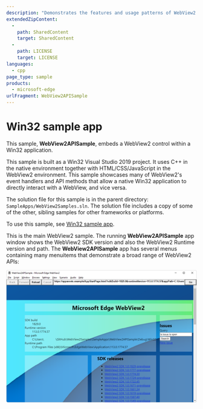 ```yaml
---
description: "Demonstrates the features and usage patterns of WebView2 in a Win32 app."
extendedZipContent:
  -
    path: SharedContent
    target: SharedContent
  -
    path: LICENSE
    target: LICENSE
languages:
  - cpp
page_type: sample
products:
  - microsoft-edge
urlFragment: WebView2APISample
---
```

# Win32 sample app

<!-- only enough info to differentiate this sample vs. the others; what is different about this sample compared to the sibling samples? -->

<!-- distinctive platform: -->
This sample, **WebView2APISample**, embeds a WebView2 control within a Win32 application.

<!-- distinctive project type and language: -->
This sample is built as a Win32 Visual Studio 2019 project.  It uses C++ in the native environment together with HTML/CSS/JavaScript in the WebView2 environment.  This sample showcases many of WebView2's event handlers and API methods that allow a native Win32 application to directly interact with a WebView, and vice versa.

<!-- special notes about this particular sample: -->
The solution file for this sample is in the parent directory: `SampleApps/WebView2Samples.sln`.  The solution file includes a copy of some of the other, sibling samples for other frameworks or platforms.  

<!-- link to regular docs: -->
To use this sample, see [Win32 sample app](https://learn.microsoft.com/microsoft-edge/webview2/samples/webview2apissample).

<!-- screenshot of running sample app: -->
This is the main WebView2 sample.  The running **WebView2APISample** app window shows the WebView2 SDK version and also the WebView2 Runtime version and path.  The **WebView2APISample** app has several menus containing many menuitems that demonstrate a broad range of WebView2 APIs:

![The WebView2APISample sample app running](./documentation/screenshots/sample-app-screenshot.png)
